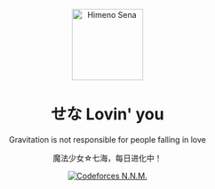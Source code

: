 <p align="center">
  <a href="https://shiraha.cn">
    <img src="https://cdn.jsdelivr.net/gh/ymd45921/ymd45921@main/static/avatar/HimenoSena.png" alt="Himeno Sena" width="128" height="128">
  </a>
</p>

<h1 align="center">せな Lovin' you</h1>

<p align="center">
  Gravitation is not responsible for people falling in love
</p>
<p align="center">
  魔法少女☆七海，每日进化中！
</p>
<span align="center">

  <!-- [![shiraha](https://img.shields.io/badge/N.N.M.-candidate%20master-purple?style=flat&logo=codeforces)](http://codeforces.com/profile/N.N.M.) -->
  <p align="center">
    <a href="http://codeforces.com/profile/N.N.M.">
      <img src="https://img.shields.io/badge/N.N.M.-candidate%20master-purple?style=flat&logo=codeforces" alt="Codeforces N.N.M.">
    </a>
  </p>

</span>

<!--
**ymd45921/ymd45921** is a ✨ _special_ ✨ repository because its `README.md` (this file) appears on your GitHub profile.

Here are some ideas to get you started:

- 🔭 I’m currently working on ...
- 🌱 I’m currently learning ...
- 👯 I’m looking to collaborate on ...
- 🤔 I’m looking for help with ...
- 💬 Ask me about ...
- 📫 How to reach me: ...
- 😄 Pronouns: ...
- ⚡ Fun fact: ...
-->
